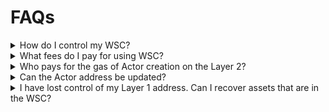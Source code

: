 # FAQs

<details><summary>How do I control my WSC?</summary>
<p>

The Layer 1 (L1) blockchain acts as a robust coordination layer, allowing users to execute smart contracts on sidechains or L2 while remaining on the L1 blockchain. While you can have funds in the WSC and transfer them from the L1 to the L2 and from the L2 to the L1, the action is triggered by the Layer 1 address.


</p>
</details>







<details><summary>
What fees do I pay for using WSC?</summary>
<p>

The transaction costs can be broken down into these components:

- **Bridge Fee** - a fee of 1.1 TADA is paid to the bridge
  - 0.1 TADA for wrapping
  - 1.0 TADA for unwrapping
- **Bridge Lock-up** - a temporary deposit of 3 ADA is locked in the bridge. Upon unwrapping, you will receive back the 3 ADA deposit.
- **EVM fees** - the gas for the transaction on the sidechain



</p>
</details>


<details><summary>Who pays for the gas of Actor creation on the Layer 2?</summary>
<p>

The user does not pay any gas for the deployment of the WSC. This cost is supported by...

</p>
</details>


<details><summary>Can the Actor address be updated?</summary>
<p>

No, the WSC is bound to the user's Layer 1 address.

</p>
</details>



<details><summary>
I have lost control of my Layer 1 address. Can I recover assets that are in the WSC?
</summary>
<p>


The WSC is like an extension of the Layer 1 address on another chain and only the Layer 1 address bound to the WSC can control it. Unfortunately the assets on the WSC cannot be recovered.

</p>
</details>





<!-- <details><summary>Why can't I move all my ADA from the WSC back to the Layer 1?</summary>
<p>

(...)

</p>
</details> -->
